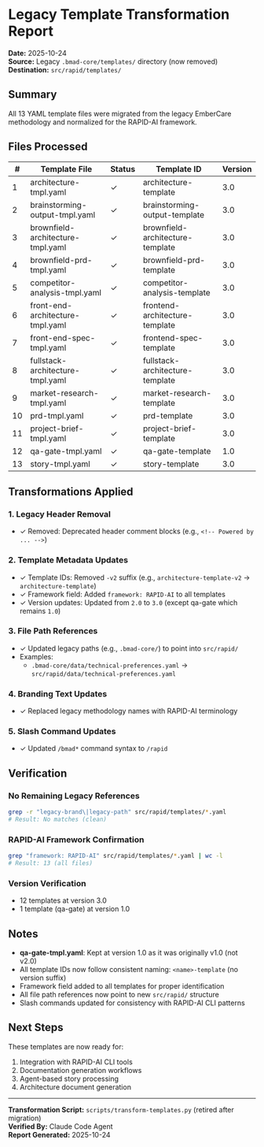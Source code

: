 # Legacy Template Transformation Report

**Date:** 2025-10-24  
**Source:** Legacy `.bmad-core/templates/` directory (now removed)  
**Destination:** `src/rapid/templates/`

## Summary

All 13 YAML template files were migrated from the legacy EmberCare methodology and normalized for the RAPID-AI framework.

## Files Processed

| # | Template File | Status | Template ID | Version |
|---|--------------|--------|-------------|---------|
| 1 | architecture-tmpl.yaml | ✓ | architecture-template | 3.0 |
| 2 | brainstorming-output-tmpl.yaml | ✓ | brainstorming-output-template | 3.0 |
| 3 | brownfield-architecture-tmpl.yaml | ✓ | brownfield-architecture-template | 3.0 |
| 4 | brownfield-prd-tmpl.yaml | ✓ | brownfield-prd-template | 3.0 |
| 5 | competitor-analysis-tmpl.yaml | ✓ | competitor-analysis-template | 3.0 |
| 6 | front-end-architecture-tmpl.yaml | ✓ | frontend-architecture-template | 3.0 |
| 7 | front-end-spec-tmpl.yaml | ✓ | frontend-spec-template | 3.0 |
| 8 | fullstack-architecture-tmpl.yaml | ✓ | fullstack-architecture-template | 3.0 |
| 9 | market-research-tmpl.yaml | ✓ | market-research-template | 3.0 |
| 10 | prd-tmpl.yaml | ✓ | prd-template | 3.0 |
| 11 | project-brief-tmpl.yaml | ✓ | project-brief-template | 3.0 |
| 12 | qa-gate-tmpl.yaml | ✓ | qa-gate-template | 1.0 |
| 13 | story-tmpl.yaml | ✓ | story-template | 3.0 |

## Transformations Applied

### 1. Legacy Header Removal
- ✓ Removed: Deprecated header comment blocks (e.g., `<!-- Powered by ... -->`)

### 2. Template Metadata Updates
- ✓ Template IDs: Removed `-v2` suffix (e.g., `architecture-template-v2` → `architecture-template`)
- ✓ Framework field: Added `framework: RAPID-AI` to all templates
- ✓ Version updates: Updated from `2.0` to `3.0` (except qa-gate which remains `1.0`)

### 3. File Path References
- ✓ Updated legacy paths (e.g., `.bmad-core/`) to point into `src/rapid/`
- Examples:
  - `.bmad-core/data/technical-preferences.yaml` → `src/rapid/data/technical-preferences.yaml`

### 4. Branding Text Updates
- ✓ Replaced legacy methodology names with RAPID-AI terminology

### 5. Slash Command Updates
- ✓ Updated `/bmad*` command syntax to `/rapid`

## Verification

### No Remaining Legacy References
```bash
grep -r "legacy-brand\|legacy-path" src/rapid/templates/*.yaml
# Result: No matches (clean)
```

### RAPID-AI Framework Confirmation
```bash
grep "framework: RAPID-AI" src/rapid/templates/*.yaml | wc -l
# Result: 13 (all files)
```

### Version Verification
- 12 templates at version 3.0
- 1 template (qa-gate) at version 1.0

## Notes

- **qa-gate-tmpl.yaml**: Kept at version 1.0 as it was originally v1.0 (not v2.0)
- All template IDs now follow consistent naming: `<name>-template` (no version suffix)
- Framework field added to all templates for proper identification
- All file path references now point to new `src/rapid/` structure
- Slash commands updated for consistency with RAPID-AI CLI patterns

## Next Steps

These templates are now ready for:
1. Integration with RAPID-AI CLI tools
2. Documentation generation workflows
3. Agent-based story processing
4. Architecture document generation

---

**Transformation Script:** `scripts/transform-templates.py` (retired after migration)  
**Verified By:** Claude Code Agent  
**Report Generated:** 2025-10-24
